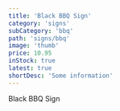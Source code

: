 ```yaml
---
title: 'Black BBQ Sign'
category: 'signs'
subCategory: 'bbq'
path: 'signs/bbq'
image: 'thumb'
price: 10.95
inStock: true
latest: true
shortDesc: 'Some information'
---
```


Black BBQ Sign
